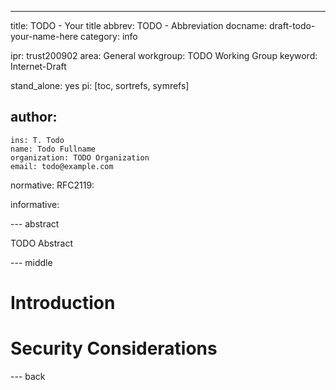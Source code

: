 ---
title: TODO - Your title
abbrev: TODO - Abbreviation
docname: draft-todo-your-name-here
category: info

ipr: trust200902
area: General
workgroup: TODO Working Group
keyword: Internet-Draft

stand_alone: yes
pi: [toc, sortrefs, symrefs]

author:
 -
    ins: T. Todo
    name: Todo Fullname
    organization: TODO Organization
    email: todo@example.com

normative:
  RFC2119:

informative:



--- abstract

TODO Abstract

--- middle

# Introduction


# Security Considerations


--- back


